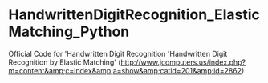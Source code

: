 # HandwrittenDigitRecognition_ElasticMatching_Python
Official Code for 'Handwritten Digit Recognition 'Handwritten Digit Recognition by Elastic Matching' (http://www.jcomputers.us/index.php?m=content&amp;c=index&amp;a=show&amp;catid=201&amp;id=2862)
